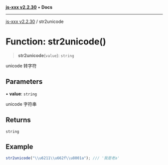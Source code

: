 [**js-xxx v2.2.30**](../README.md) • **Docs**

***

[js-xxx v2.2.30](../README.md) / str2unicode

# Function: str2unicode()

> **str2unicode**(`value`): `string`

unicode 转字符

## Parameters

• **value**: `string`

unicode 字符串

## Returns

`string`

## Example

```ts
str2unicode("\\u6211\\u662f\\u8001a"); /// '我是老a'
```
